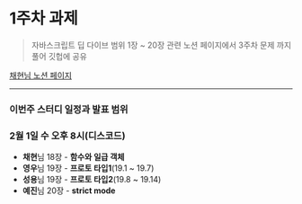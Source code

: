 # 1주차 과제

> 자바스크립트 딥 다이브 범위 1장 ~ 20장 관련 노션 페이지에서 3주차 문제 까지 풀어 깃헙에 공유

[채현님 노션 페이지](https://mellow-midnight-fa8.notion.site/Plan-d33d1b5b6dfe4860a13902c88bf6eb28)

---

### 이번주 스터디 일정과 발표 범위

### 2월 1일 수 오후 8시(디스코드)

- **채현**님 18장 - **함수와 일급 객체**
- **영우**님 19장 - **프로토 타입1**(19.1 ~ 19.7)
- **성용**님 19장 - **프로토 타입2**(19.8 ~ 19.14)
- **예진**님 20장 - **strict mode**
